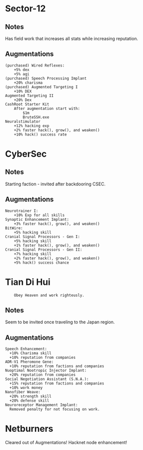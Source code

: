 # Sector-12

## Notes

Has field work that increases all stats while increasing reputation.

## Augmentations

    (purchased) Wired Reflexes:
        +5% dex
        +5% agi
    (purchased) Speech Processing Implant
        +20% charisma
    (purchased) Augmented Targeting I
        +10% DEX
    Augmented Targeting II
        +20% Dex
    CashRoot Starter Kit
        After augmentation start with:
            $1m
            BruteSSH.exe
    Neuralstimulator
        +12% hacking exp
        +2% faster hack(), grow(), and weaken()
        +10% hack() success rate

# CyberSec

## Notes

Starting faction - invited after backdooring CSEC.

## Augmentations

    Neurotrainer I:
        +10% Exp for all skills
    Synaptic Enhancement Implant:
        +3% faster hack(), grow(), and weaken()
    BitWire:
        +5% hacking skill
    Cranial Signal Processors - Gen I:
        +5% hacking skill
        +1% faster hack(), grow(), and weaken()
    Cranial Signal Processors - Gen II:
        +7% hacking skill
        +2% faster hack(), grow(), and weaken()
        +5% hack() success chance

# Tian Di Hui

        Obey Heaven and work righteusly.

## Notes

Seem to be invited once traveling to the Japan region.

## Augmentations

    Speech Enhancement:
      +10% Charisma skill
      +10% reputation from companies
    ADR-V1 Pheromone Gene:
      +10% reputation from factions and companies
    Nuoptimal Nootropic Injector Implant:
      +20% reputation from companies
    Social Negotiation Assistant (S.N.A.):
      +15% reputation from factions and companies
      +10% work money
    Nanofiber Weave:
      +20% strength skill
      +20% defense skill
    Neuroreceptor Management Implant:
      Removed penalty for not focusing on work.

# Netburners

Cleared out of Augmentations! Hacknet node enhancement!
